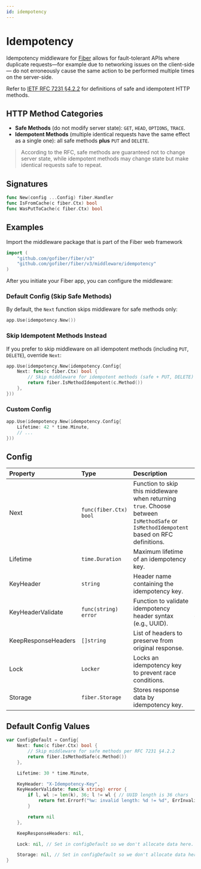 ```yaml
---
id: idempotency
---
```


# Idempotency

Idempotency middleware for [Fiber](https://github.com/gofiber/fiber) allows for fault-tolerant APIs where duplicate requests—for example due to networking issues on the client-side — do not erroneously cause the same action to be performed multiple times on the server-side.

Refer to [IETF RFC 7231 §4.2.2](https://tools.ietf.org/html/rfc7231#section-4.2.2) for definitions of safe and idempotent HTTP methods.

## HTTP Method Categories

* **Safe Methods** (do not modify server state): `GET`, `HEAD`, `OPTIONS`, `TRACE`.
* **Idempotent Methods** (multiple identical requests have the same effect as a single one): all safe methods **plus** `PUT` and `DELETE`.

> According to the RFC, safe methods are guaranteed not to change server state, while idempotent methods may change state but make identical requests safe to repeat.

## Signatures

```go
func New(config ...Config) fiber.Handler
func IsFromCache(c fiber.Ctx) bool
func WasPutToCache(c fiber.Ctx) bool
```

## Examples

Import the middleware package that is part of the Fiber web framework

```go
import (
    "github.com/gofiber/fiber/v3"
    "github.com/gofiber/fiber/v3/middleware/idempotency"
)
```

After you initiate your Fiber app, you can configure the middleware:

### Default Config (Skip **Safe** Methods)

By default, the `Next` function skips middleware for safe methods only:

```go
app.Use(idempotency.New())
```

### Skip **Idempotent** Methods Instead

If you prefer to skip middleware on all idempotent methods (including `PUT`, `DELETE`), override `Next`:

```go
app.Use(idempotency.New(idempotency.Config{
    Next: func(c fiber.Ctx) bool {
        // Skip middleware for idempotent methods (safe + PUT, DELETE)
        return fiber.IsMethodIdempotent(c.Method())
    },
}))
```

### Custom Config

```go
app.Use(idempotency.New(idempotency.Config{
    Lifetime: 42 * time.Minute,
    // ...
}))
```

## Config

| Property            | Type                   | Description                                                                                                                             | Default                                                             |
|:--------------------|:-----------------------|:----------------------------------------------------------------------------------------------------------------------------------------|:--------------------------------------------------------------------|
| Next                | `func(fiber.Ctx) bool` | Function to skip this middleware when returning `true`. Choose between `IsMethodSafe` or `IsMethodIdempotent` based on RFC definitions. | `func(c fiber.Ctx) bool { return fiber.IsMethodSafe(c.Method()) }` |
| Lifetime            | `time.Duration`        | Maximum lifetime of an idempotency key.                                                                                                 | `30 * time.Minute`                                                  |
| KeyHeader           | `string`               | Header name containing the idempotency key.                                                                                             | `"X-Idempotency-Key"`                                               |
| KeyHeaderValidate   | `func(string) error`   | Function to validate idempotency header syntax (e.g., UUID).                                                                            | UUID length check (`36` characters)                                 |
| KeepResponseHeaders | `[]string`             | List of headers to preserve from original response.                                                                                     | `nil` (keep all headers)                                            |
| Lock                | `Locker`               | Locks an idempotency key to prevent race conditions.                                                                                    | In-memory locker                                                    |
| Storage             | `fiber.Storage`        | Stores response data by idempotency key.                                                                                                | In-memory storage                                                   |

## Default Config Values

```go
var ConfigDefault = Config{
    Next: func(c fiber.Ctx) bool {
        // Skip middleware for safe methods per RFC 7231 §4.2.2
        return fiber.IsMethodSafe(c.Method())
    },

    Lifetime: 30 * time.Minute,

    KeyHeader: "X-Idempotency-Key",
    KeyHeaderValidate: func(k string) error {
        if l, wl := len(k), 36; l != wl { // UUID length is 36 chars
            return fmt.Errorf("%w: invalid length: %d != %d", ErrInvalidIdempotencyKey, l, wl)
        }

        return nil
    },

    KeepResponseHeaders: nil,

    Lock: nil, // Set in configDefault so we don't allocate data here.

    Storage: nil, // Set in configDefault so we don't allocate data here.
}
```

